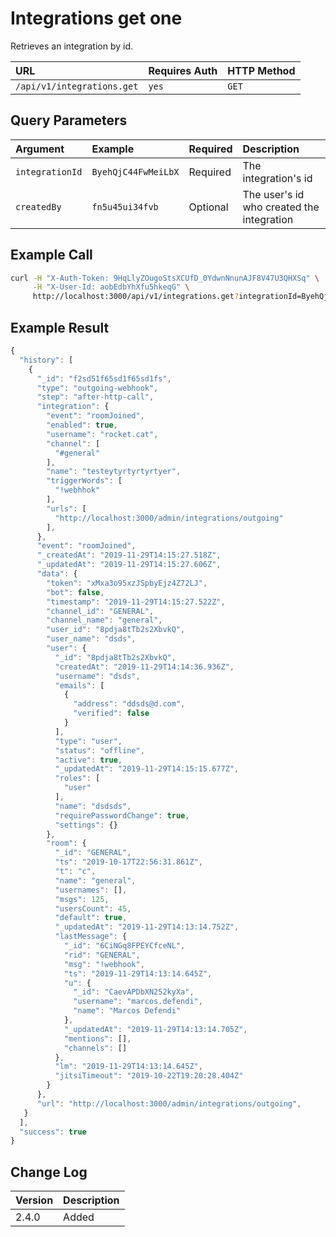 # Integrations get one

Retrieves an integration by id.

| URL | Requires Auth | HTTP Method |
| :--- | :--- | :--- |
| `/api/v1/integrations.get` | `yes` | `GET` |

## Query Parameters

| Argument | Example | Required | Description |
| :--- | :--- | :--- | :--- |
| `integrationId` | `ByehQjC44FwMeiLbX` | Required | The integration's id |
| `createdBy` | `fn5u45ui34fvb` | Optional | The user's id who created the integration |

## Example Call

```bash
curl -H "X-Auth-Token: 9HqLlyZOugoStsXCUfD_0YdwnNnunAJF8V47U3QHXSq" \
     -H "X-User-Id: aobEdbYhXfu5hkeqG" \
     http://localhost:3000/api/v1/integrations.get?integrationId=ByehQjC44FwMeiLbX
```

## Example Result

```javascript
{
  "history": [
    {
      "_id": "f2sd51f65sd1f65sd1fs",
      "type": "outgoing-webhook",
      "step": "after-http-call",
      "integration": {
        "event": "roomJoined",
        "enabled": true,
        "username": "rocket.cat",
        "channel": [
          "#general"
        ],
        "name": "testeytyrtyrtyrtyer",
        "triggerWords": [
          "!webhhok"
        ],
        "urls": [
          "http://localhost:3000/admin/integrations/outgoing"
        ],
      },
      "event": "roomJoined",
      "_createdAt": "2019-11-29T14:15:27.518Z",
      "_updatedAt": "2019-11-29T14:15:27.606Z",
      "data": {
        "token": "xMxa3o95xzJSpbyEjz4Z72LJ",
        "bot": false,
        "timestamp": "2019-11-29T14:15:27.522Z",
        "channel_id": "GENERAL",
        "channel_name": "general",
        "user_id": "8pdja8tTb2s2XbvkQ",
        "user_name": "dsds",
        "user": {
          "_id": "8pdja8tTb2s2XbvkQ",
          "createdAt": "2019-11-29T14:14:36.936Z",
          "username": "dsds",
          "emails": [
            {
              "address": "ddsds@d.com",
              "verified": false
            }
          ],
          "type": "user",
          "status": "offline",
          "active": true,
          "_updatedAt": "2019-11-29T14:15:15.677Z",
          "roles": [
            "user"
          ],
          "name": "dsdsds",
          "requirePasswordChange": true,
          "settings": {}
        },
        "room": {
          "_id": "GENERAL",
          "ts": "2019-10-17T22:56:31.861Z",
          "t": "c",
          "name": "general",
          "usernames": [],
          "msgs": 125,
          "usersCount": 45,
          "default": true,
          "_updatedAt": "2019-11-29T14:13:14.752Z",
          "lastMessage": {
            "_id": "6CiNGq8FPEYCfceNL",
            "rid": "GENERAL",
            "msg": "!webhook",
            "ts": "2019-11-29T14:13:14.645Z",
            "u": {
              "_id": "CaevAPDbXN252kyXa",
              "username": "marcos.defendi",
              "name": "Marcos Defendi"
            },
            "_updatedAt": "2019-11-29T14:13:14.705Z",
            "mentions": [],
            "channels": []
          },
          "lm": "2019-11-29T14:13:14.645Z",
          "jitsiTimeout": "2019-10-22T19:20:28.404Z"
        }
      },
      "url": "http://localhost:3000/admin/integrations/outgoing",
   }
  ],
  "success": true
}
```

## Change Log

| Version | Description |
| :--- | :--- |
| 2.4.0 | Added |

